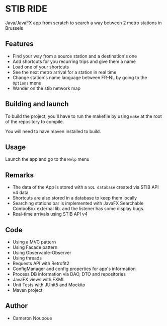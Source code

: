 # STIB RIDE
Java/JavaFX app from scratch to search a way between 2 metro stations in Brussels

## Features
- Find your way from a source station and a destination's one
- Add shortcuts for you recurring trips and give them a name
- Load one of your shortcuts
- See the next metro arrival for a station in real time
- Change station's name language between FR-NL by going to the `Options` menu
- Wander on the stib network map

## Building and launch

To build the project, you'll have to run the makefile by using `make` at the root of the repository to compile.

You will need to have maven installed to build.

## Usage

Launch the app and go to the `Help` menu

## Remarks

* The data of the App is stored with a `SQL database` created via STIB API v4 data
* Shortcuts are also stored in a database to keep them locally
* Searching stations bar is implemented with JavaFX Searchable ComboBox external lib. and the listener has some display bugs.
* Real-time arrivals using STIB API v4

## Code 

* Using a MVC pattern
* Using Facade pattern
* Using Observable-Observer
* Using threads
* Requests API with Retrofit2
* ConfigManager and config.properties for app's information
* Process DB information via DAO, DTO and repositories
* JavaFX views with FXML
* Unit Tests with JUnit5 and Mockito
* Maven project

## Author

* Cameron Noupoue
